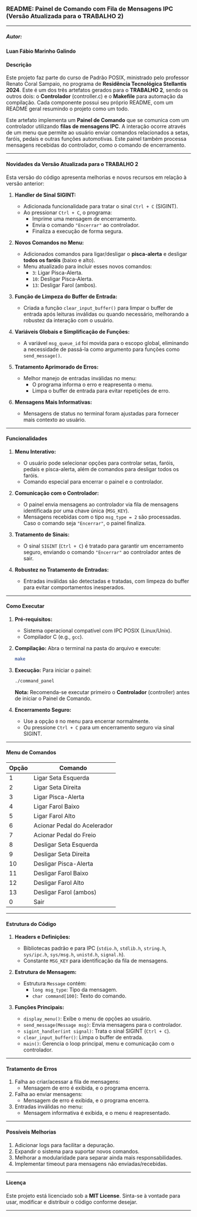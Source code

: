 ### README: Painel de Comando com Fila de Mensagens IPC (Versão Atualizada para o TRABALHO 2)

---
##### Autor:
**Luan Fábio Marinho Galindo**

#### **Descrição**
Este projeto faz parte do curso de Padrão POSIX, ministrado pelo professor Renato Coral Sampaio, no programa de **Residência Tecnológica Stellantis 2024**. Este é um dos três artefatos gerados para o **TRABALHO 2**, sendo os outros dois: o **Controlador** (controller.c) e o **Makefile** para automação da compilação. Cada componente possui seu próprio README, com um README geral resumindo o projeto como um todo.

Este artefato implementa um **Painel de Comando** que se comunica com um controlador utilizando **filas de mensagens IPC**. A interação ocorre através de um menu que permite ao usuário enviar comandos relacionados a setas, faróis, pedais e outras funções automotivas. Este painel também processa mensagens recebidas do controlador, como o comando de encerramento.

---

#### **Novidades da Versão Atualizada para o TRABALHO 2**

Esta versão do código apresenta melhorias e novos recursos em relação à versão anterior:

1. **Handler de Sinal SIGINT:**
   - Adicionada funcionalidade para tratar o sinal `Ctrl + C` (SIGINT).
   - Ao pressionar `Ctrl + C`, o programa:
     - Imprime uma mensagem de encerramento.
     - Envia o comando `"Encerrar"` ao controlador.
     - Finaliza a execução de forma segura.

2. **Novos Comandos no Menu:**
   - Adicionados comandos para ligar/desligar o **pisca-alerta** e desligar **todos os faróis** (baixo e alto).
   - Menu atualizado para incluir esses novos comandos:
     - `3`: Ligar Pisca-Alerta.
     - `10`: Desligar Pisca-Alerta.
     - `13`: Desligar Farol (ambos).

3. **Função de Limpeza do Buffer de Entrada:**
   - Criada a função `clear_input_buffer()` para limpar o buffer de entrada após leituras inválidas ou quando necessário, melhorando a robustez da interação com o usuário.

4. **Variáveis Globais e Simplificação de Funções:**
   - A variável `msg_queue_id` foi movida para o escopo global, eliminando a necessidade de passá-la como argumento para funções como `send_message()`.

5. **Tratamento Aprimorado de Erros:**
   - Melhor manejo de entradas inválidas no menu:
     - O programa informa o erro e reapresenta o menu.
     - Limpa o buffer de entrada para evitar repetições de erro.

6. **Mensagens Mais Informativas:**
   - Mensagens de status no terminal foram ajustadas para fornecer mais contexto ao usuário.

---

#### **Funcionalidades**
1. **Menu Interativo:**
   - O usuário pode selecionar opções para controlar setas, faróis, pedais e pisca-alerta, além de comandos para desligar todos os faróis.
   - Comando especial para encerrar o painel e o controlador.

2. **Comunicação com o Controlador:**
   - O painel envia mensagens ao controlador via fila de mensagens identificada por uma chave única (`MSG_KEY`).
   - Mensagens recebidas com o tipo `msg_type = 2` são processadas. Caso o comando seja `"Encerrar"`, o painel finaliza.

3. **Tratamento de Sinais:**
   - O sinal `SIGINT` (`Ctrl + C`) é tratado para garantir um encerramento seguro, enviando o comando `"Encerrar"` ao controlador antes de sair.

4. **Robustez no Tratamento de Entradas:**
   - Entradas inválidas são detectadas e tratadas, com limpeza do buffer para evitar comportamentos inesperados.

---

#### **Como Executar**

1. **Pré-requisitos:**
   - Sistema operacional compatível com IPC POSIX (Linux/Unix).
   - Compilador C (e.g., `gcc`).

2. **Compilação:**
   Abra o terminal na pasta do arquivo e execute:
   ```bash
   make
   ```

3. **Execução:**
   Para iniciar o painel:
   ```bash
   ./command_panel
   ```
   **Nota:** Recomenda-se executar primeiro o **Controlador** (controller) antes de iniciar o Painel de Comando.

4. **Encerramento Seguro:**
   - Use a opção `0` no menu para encerrar normalmente.
   - Ou pressione `Ctrl + C` para um encerramento seguro via sinal SIGINT.

---

#### **Menu de Comandos**

| **Opção** | **Comando**                  |
|-----------|------------------------------|
| 1         | Ligar Seta Esquerda          |
| 2         | Ligar Seta Direita           |
| 3         | Ligar Pisca-Alerta           |
| 4         | Ligar Farol Baixo            |
| 5         | Ligar Farol Alto             |
| 6         | Acionar Pedal do Acelerador  |
| 7         | Acionar Pedal do Freio       |
| 8         | Desligar Seta Esquerda       |
| 9         | Desligar Seta Direita        |
| 10        | Desligar Pisca-Alerta        |
| 11        | Desligar Farol Baixo         |
| 12        | Desligar Farol Alto          |
| 13        | Desligar Farol (ambos)       |
| 0         | Sair                         |

---

#### **Estrutura do Código**

1. **Headers e Definições:**
   - Bibliotecas padrão e para IPC (`stdio.h`, `stdlib.h`, `string.h`, `sys/ipc.h`, `sys/msg.h`, `unistd.h`, `signal.h`).
   - Constante `MSG_KEY` para identificação da fila de mensagens.

2. **Estrutura de Mensagem:**
   - Estrutura `Message` contém:
     - `long msg_type`: Tipo da mensagem.
     - `char command[100]`: Texto do comando.

3. **Funções Principais:**
   - `display_menu()`: Exibe o menu de opções ao usuário.
   - `send_message(Message msg)`: Envia mensagens para o controlador.
   - `sigint_handler(int signal)`: Trata o sinal SIGINT (`Ctrl + C`).
   - `clear_input_buffer()`: Limpa o buffer de entrada.
   - `main()`: Gerencia o loop principal, menu e comunicação com o controlador.

---

#### **Tratamento de Erros**
1. Falha ao criar/acessar a fila de mensagens:
   - Mensagem de erro é exibida, e o programa encerra.
2. Falha ao enviar mensagens:
   - Mensagem de erro é exibida, e o programa encerra.
3. Entradas inválidas no menu:
   - Mensagem informativa é exibida, e o menu é reapresentado.

---

#### **Possíveis Melhorias**
1. Adicionar logs para facilitar a depuração.
2. Expandir o sistema para suportar novos comandos.
3. Melhorar a modularidade para separar ainda mais responsabilidades.
4. Implementar timeout para mensagens não enviadas/recebidas.

---

#### **Licença**
Este projeto está licenciado sob a **MIT License**. Sinta-se à vontade para usar, modificar e distribuir o código conforme desejar.

--- 

